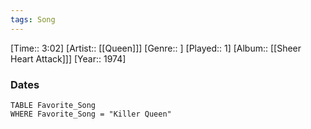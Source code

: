 ```yaml
---
tags: Song  
---
```

[Time:: 3:02]
[Artist:: [[Queen]]]
[Genre:: ]
[Played:: 1]
[Album:: [[Sheer Heart Attack]]]
[Year:: 1974]
### Dates
````dataview
TABLE Favorite_Song
WHERE Favorite_Song = "Killer Queen"
````